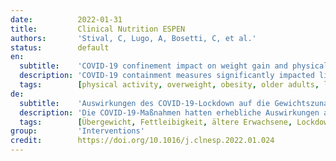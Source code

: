 ```yaml
---
date:          2022-01-31
title:         Clinical Nutrition ESPEN
authors:       'Stival, C, Lugo, A, Bosetti, C, et al.'
status:        default
en:
  subtitle:    'COVID-19 confinement impact on weight gain and physical activity in the older adult population: data from the LOST in Lombardia study'
  description: 'COVID-19 containment measures significantly impacted lifestyle of the general population, including physical activity. Although the older adults are particularly susceptible to the potential consequences of sedentary lifestyle and inactivity, few studies investigated pandemic effects in this segment of the population. We aimed to evaluate COVID-19 pandemic effects on weight gain and physical activity in the Italian older adults, and assess the impact of possible changes in physical activity on mental health wellbeing. In November 2020, a cross-sectional survey was conducted on a representative sample of 4,400 older adults (aged 65 or more) from the Lombardy region, Northern Italy. Changes in body mass index (BMI) and physical activity were assessed, compared to the previous year. Using unconditional multiple logistic models, we estimated the odds ratios (OR) and the corresponding 95% confidence intervals (CI) of a decrease in physical activity during COVID-19 pandemic and we evaluated if decreased physical activity was a determinant of a worsening in psychological wellbeing. Neither weight gain nor increase in obesity prevalence occurred during the pandemic. Mean time spent in physical activity significantly decreased, with 43.8% of participants reporting a decrease of one hour/week or more during COVID-19 pandemic. A decreased physical activity was determinant of a worsening of selected mental health outcomes, such as: sleep quality and quantity, anxiety and depressive symptoms. During the COVID-19 pandemic, while no major changes in BMI were observed, physical activity significantly declined in the older adults. In this population, the lack of physical activity might have contributed to the observed worsening in mental health. During emergency periods, encouraging physical activity might be effective also to preserve psychological wellbeing. '
  tags:        [physical activity, overweight, obesity, older adults, lockdown]
de:
  subtitle:    'Auswirkungen des COVID-19-Lockdown auf die Gewichtszunahme und die körperliche Aktivität bei älteren Erwachsenen: Daten aus der LOST-Studie in der Lombardei'
  description: 'Die COVID-19-Maßnahmen hatten erhebliche Auswirkungen auf den Lebensstil der Allgemeinbevölkerung, einschließlich der körperlichen Aktivität. Obwohl ältere Erwachsene besonders anfällig für die potenziellen Folgen einer sitzenden Lebensweise und Inaktivität sind, haben nur wenige Studien die Auswirkungen der Pandemie in diesem Bevölkerungssegment untersucht. Unser Ziel war es, die Auswirkungen der COVID-19-Pandemie auf die Gewichtszunahme und die körperliche Aktivität bei älteren Erwachsenen in Italien zu untersuchen und die Auswirkungen möglicher Veränderungen der körperlichen Aktivität auf das psychische Wohlbefinden zu bewerten. Im November 2020 wurde eine Querschnittserhebung an einer repräsentativen Stichprobe von 4 400 älteren Erwachsenen (ab 65 Jahren) aus der norditalienischen Region Lombardei durchgeführt. Dabei wurden Veränderungen des Body-Mass-Index (BMI) und der körperlichen Aktivität im Vergleich zum Vorjahr untersucht. Mithilfe unbedingter logistischer Modelle wurden die Odds Ratios (OR) und die entsprechenden 95 %-Konfidenzintervalle (CI) eines Rückgangs der körperlichen Aktivität während der COVID-19-Pandemie geschätzt, und es wurde untersucht, ob die verringerte körperliche Aktivität eine Determinante für eine Verschlechterung des psychischen Wohlbefindens war. Während der Pandemie kam es weder zu einer Gewichtszunahme noch zu einem Anstieg der Fettleibigkeitsprävalenz. Die durchschnittliche Zeit, die mit körperlicher Aktivität verbracht wurde, nahm deutlich ab, wobei 43,8 % der Teilnehmer angaben, dass sie während der COVID-19-Pandemie eine Stunde oder mehr pro Woche weniger Sport trieben. Eine verringerte körperliche Aktivität war ausschlaggebend für eine Verschlechterung ausgewählter psychischer Gesundheitsergebnisse, wie z. B. Schlafqualität und -quantität, Angst und depressive Symptome. Während der COVID-19-Pandemie wurden zwar keine größeren Veränderungen des BMI beobachtet, aber die körperliche Aktivität nahm bei den älteren Erwachsenen deutlich ab. In dieser Bevölkerungsgruppe könnte der Mangel an körperlicher Betätigung zu der beobachteten Verschlechterung der psychischen Gesundheit beigetragen haben. In Notfallsituationen könnte eine Förderung der körperlichen Aktivität auch für die Erhaltung des psychischen Wohlbefindens wirksam sein.' 
  tags:        [Übergewicht, Fettleibigkeit, ältere Erwachsene, Lockdown, Körperliche Aktivität]
group:         'Interventions'
credit:        https://doi.org/10.1016/j.clnesp.2022.01.024
---
```

